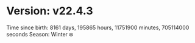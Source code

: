# Version: v22.4.3
Time since birth: 8161 days, 195865 hours, 11751900 minutes, 705114000 seconds
Season: Winter ❄️
